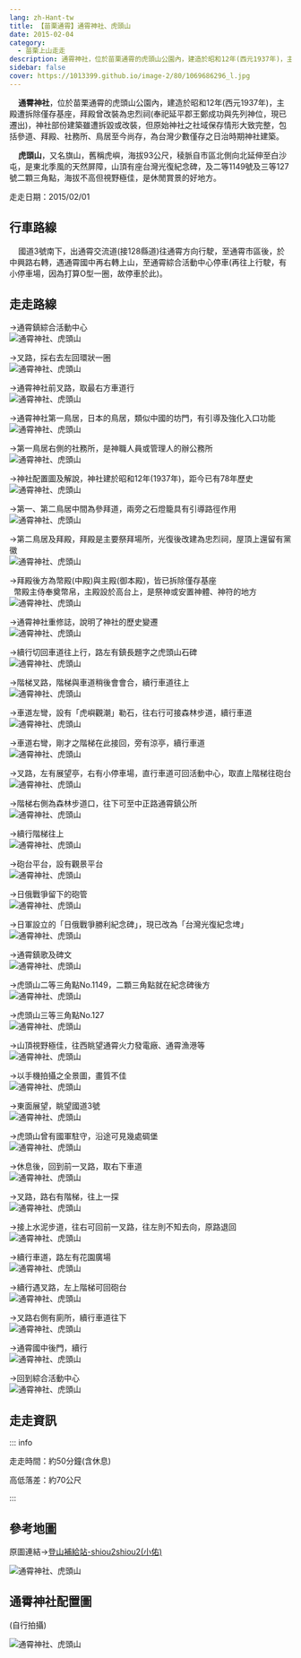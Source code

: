 ```yaml
---
lang: zh-Hant-tw
title: 【苗栗通霄】通霄神社、虎頭山
date: 2015-02-04
category: 
  - 苗栗上山走走
description: 通霄神社，位於苗栗通霄的虎頭山公園內，建造於昭和12年(西元1937年)，主殿遭拆除僅存基座，拜殿曾改裝為忠烈祠(奉祀延平郡王鄭成功與先列神位，現已遷出)，神社部份建築雖遭拆毀或改裝，但原始神社之社域保存情形大致完整，包括參道、拜殿、社務所、鳥居至今尚存，為台灣少數僅存之日治時期神社建築。 虎頭山，又名旗山，舊稱虎嶼，海拔93公尺，稜脈自市區北側向北延伸至白沙屯，是東北季風的天然屏障，山頂有座台灣光復紀念碑，及二等1149號及三等127號二顆三角點，海拔不高但視野極佳，是休閒賞景的好地方。
sidebar: false
cover: https://1013399.github.io/image-2/80/1069686296_l.jpg
---
```


    **通霄神社**，位於苗栗通霄的虎頭山公園內，建造於昭和12年(西元1937年)，主殿遭拆除僅存基座，拜殿曾改裝為忠烈祠(奉祀延平郡王鄭成功與先列神位，現已遷出)，神社部份建築雖遭拆毀或改裝，但原始神社之社域保存情形大致完整，包括參道、拜殿、社務所、鳥居至今尚存，為台灣少數僅存之日治時期神社建築。  

    **虎頭山**，又名旗山，舊稱虎嶼，海拔93公尺，稜脈自市區北側向北延伸至白沙屯，是東北季風的天然屏障，山頂有座台灣光復紀念碑，及二等1149號及三等127號二顆三角點，海拔不高但視野極佳，是休閒賞景的好地方。

<!-- more -->

走走日期：2015/02/01

## 行車路線
    國道3號南下，出通霄交流道(接128縣道)往通霄方向行駛，至通霄市區後，於中興路右轉，遇通霄國中再右轉上山，至通霄綜合活動中心停車(再往上行駛，有小停車場，因為打算O型一圈，故停車於此)。

## 走走路線
→通霄鎮綜合活動中心  
![通霄神社、虎頭山](https://1013399.github.io/image-2/80/1069686407_l.jpg)

→叉路，採右去左回環狀一圈  
![通霄神社、虎頭山](https://1013399.github.io/image-2/80/1069689319_l.jpg)

→通霄神社前叉路，取最右方車道行  
![通霄神社、虎頭山](https://1013399.github.io/image-2/80/1069689320_l.jpg)

→通霄神社第一鳥居，日本的鳥居，類似中國的坊門，有引導及強化入口功能  
![通霄神社、虎頭山](https://1013399.github.io/image-2/80/1069686294_l.jpg)

→第一鳥居右側的社務所，是神職人員或管理人的辦公務所  
![通霄神社、虎頭山](https://1013399.github.io/image-2/80/1069686295_l.jpg)

→神社配置圖及解說，神社建於昭和12年(1937年)，距今已有78年歷史  
![通霄神社、虎頭山](https://1013399.github.io/image-2/80/1069687534_l.jpg)

→第一、第二鳥居中間為參拜道，兩旁之石燈籠具有引導路徑作用  
![通霄神社、虎頭山](https://1013399.github.io/image-2/80/1069686296_l.jpg)

→第二鳥居及拜殿，拜殿是主要祭拜場所，光復後改建為忠烈祠，屋頂上還留有黨徽  
![通霄神社、虎頭山](https://1013399.github.io/image-2/80/1069689810_l.jpg)

→拜殿後方為幣殿(中殿)與主殿(御本殿)，皆已拆除僅存基座  
  幣殿主侍奉奠幣帛，主殿設於高台上，是祭神或安置神體、神符的地方  
![通霄神社、虎頭山](https://1013399.github.io/image-2/80/1069690009_l.jpg)

→通霄神社重修誌，說明了神社的歷史變遷  
![通霄神社、虎頭山](https://1013399.github.io/image-2/80/1069687535_l.jpg)

→續行切回車道往上行，路左有鎮長題字之虎頭山石碑  
![通霄神社、虎頭山](https://1013399.github.io/image-2/80/1069685898_l.jpg)

→階梯叉路，階梯與車道稍後會會合，續行車道往上  
![通霄神社、虎頭山](https://1013399.github.io/image-2/80/1069689321_l.jpg)

→車道左彎，設有「虎嶼觀潮」勒石，往右行可接森林步道，續行車道  
![通霄神社、虎頭山](https://1013399.github.io/image-2/80/1069686997_l.jpg)

→車道右彎，剛才之階梯在此接回，旁有涼亭，續行車道  
![通霄神社、虎頭山](https://1013399.github.io/image-2/80/1069688066_l.jpg)

→叉路，左有展望亭，右有小停車場，直行車道可回活動中心，取直上階梯往砲台  
![通霄神社、虎頭山](https://1013399.github.io/image-2/80/1069686998_l.jpg)

→階梯右側為森林步道口，往下可至中正路通霄鎮公所  
![通霄神社、虎頭山](https://1013399.github.io/image-2/80/1069690012_l.jpg)

→續行階梯往上  
![通霄神社、虎頭山](https://1013399.github.io/image-2/80/1069690013_l.jpg)

→砲台平台，設有觀景平台  
![通霄神社、虎頭山](https://1013399.github.io/image-2/80/1069685572_l.jpg)

→日俄戰爭留下的砲管  
![通霄神社、虎頭山](https://1013399.github.io/image-2/80/1069686701_l.jpg)

→日軍設立的「日俄戰爭勝利紀念碑」，現已改為「台灣光復紀念埤」  
![通霄神社、虎頭山](https://1013399.github.io/image-2/80/1069689323_l.jpg)

→通霄鎮歌及碑文  
![通霄神社、虎頭山](https://1013399.github.io/image-2/80/1069687538_l.jpg)

→虎頭山二等三角點No.1149，二顆三角點就在紀念碑後方  
![通霄神社、虎頭山](https://1013399.github.io/image-2/80/1069687478_l.jpg)

→虎頭山三等三角點No.127  
![通霄神社、虎頭山](https://1013399.github.io/image-2/80/1069687000_l.jpg)

→山頂視野極佳，往西眺望通霄火力發電廠、通霄漁港等  
![通霄神社、虎頭山](https://1013399.github.io/image-2/80/1069687084_l.jpg)

→以手機拍攝之全景圖，畫質不佳  
![通霄神社、虎頭山](https://1013399.github.io/image-2/80/1069686089_l.jpg)

→東面展望，眺望國道3號  
![通霄神社、虎頭山](https://1013399.github.io/image-2/80/1069687652_l.jpg)

→虎頭山曾有國軍駐守，沿途可見幾處碉堡  
![通霄神社、虎頭山](https://1013399.github.io/image-2/80/1069688817_l.jpg)

→休息後，回到前一叉路，取右下車道  
![通霄神社、虎頭山](https://1013399.github.io/image-2/80/1069689914_l.jpg)

→叉路，路右有階梯，往上一探  
![通霄神社、虎頭山](https://1013399.github.io/image-2/80/1069686299_l.jpg)

→接上水泥步道，往右可回前一叉路，往左則不知去向，原路退回  
![通霄神社、虎頭山](https://1013399.github.io/image-2/80/1069687085_l.jpg)

→續行車道，路左有花園廣場  
![通霄神社、虎頭山](https://1013399.github.io/image-2/80/1069688818_l.jpg)

→續行遇叉路，左上階梯可回砲台  
![通霄神社、虎頭山](https://1013399.github.io/image-2/80/1069687086_l.jpg)

→叉路右側有廁所，續行車道往下  
![通霄神社、虎頭山](https://1013399.github.io/image-2/80/1069685903_l.jpg)

→通霄國中後門，續行  
![通霄神社、虎頭山](https://1013399.github.io/image-2/80/1069689715_l.jpg)

→回到綜合活動中心  
![通霄神社、虎頭山](https://1013399.github.io/image-2/80/1069687542_l.jpg)


## 走走資訊
::: info

走走時間：約50分鐘(含休息)

高低落差：約70公尺

:::

## 參考地圖
原圖連結→[登山補給站-shiou2shiou2(小佑)](http://www.keepon.com.tw/DiscussLoad.aspx?code=314B5CF9AEC3A19113F6CAA6F539A6629A0218782AE32CD8)  

![通霄神社、虎頭山](https://1013399.github.io/image-2/80/1069686598_l.jpg)

## 通霄神社配置圖
(自行拍攝)  

![通霄神社、虎頭山](https://1013399.github.io/image-2/80/1069689613_l.jpg)